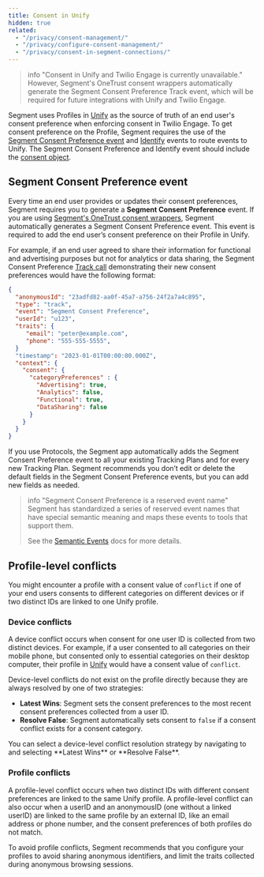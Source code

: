 ```yaml
---
title: Consent in Unify
hidden: true
related:
  - "/privacy/consent-management/"
  - "/privacy/configure-consent-management/"
  - "/privacy/consent-in-segment-connections/"
---
```


> info "Consent in Unify and Twilio Engage is currently unavailable."
> However, Segment's OneTrust consent wrappers automatically generate the Segment Consent Preference Track event, which will be required for future integrations with Unify and Twilio Engage.

Segment uses Profiles in [Unify](/docs/unify/) as the source of truth of an end user's consent preference when enforcing consent in Twilio Engage. To get consent preference on the Profile, Segment requires the use of the [Segment Consent Preference event](#segment-consent-preference-event) and [Identify](/docs/connections/spec/Identify) events to route events to Unify. The Segment Consent Preference and Identify event should include the [consent object](/docs/privacy/consent-in-segment-connections/#consent-object).

## Segment Consent Preference event
Every time an end user provides or updates their consent preferences, Segment requires you to generate a **Segment Consent Preference** event. If you are using [Segment's OneTrust consent wrappers](/docs/privacy/configure-consent-management/#step-2-integrating-your-cmp-with-segment), Segment automatically generates a Segment Consent Preference event. This event is required to add the end user’s consent preference on their Profile in Unify.

For example, if an end user agreed to share their information for functional and advertising purposes but not for analytics or data sharing, the Segment Consent Preference [Track call](/docs/connections/spec/track/) demonstrating their new consent preferences would have the following format:

``` json
{
  "anonymousId": "23adfd82-aa0f-45a7-a756-24f2a7a4c895",
  "type": "track",
  "event": "Segment Consent Preference",
  "userId": "u123",
  "traits": {
     "email": "peter@example.com",
     "phone": "555-555-5555",
  }
  "timestamp": "2023-01-01T00:00:00.000Z",
  "context": {
    "consent": {
      "categoryPreferences" : {
        "Advertising": true,
        "Analytics": false,
        "Functional": true,
        "DataSharing": false
      }
    }
  }
}
```

If you use Protocols, the Segment app automatically adds the Segment Consent Preference event to all your existing Tracking Plans and for every new Tracking Plan. Segment recommends you don’t edit or delete the default fields in the Segment Consent Preference events, but you can add new fields as needed.

> info "Segment Consent Preference is a reserved event name"
> Segment has standardized a series of reserved event names that have special semantic meaning and maps these events to tools that support them.
>
> See the [Semantic Events](/docs/connections/spec/semantic/) docs for more details.

## Profile-level conflicts

You might encounter a profile with a consent value of `conflict` if one of your end users consents to different categories on different devices or if two distinct IDs are linked to one Unify profile.

### Device conflicts
A device conflict occurs when consent for one user ID is collected from two distinct devices. For example, if a user consented to all categories on their mobile phone, but consented only to essential categories on their desktop computer, their profile in [Unify](/docs/unify/) would have a consent value of `conflict`.

Device-level conflicts do not exist on the profile directly because they are always resolved by one of two strategies: 

- **Latest Wins**: Segment sets the consent preferences to the most recent consent preferences collected from a user ID.
- **Resolve False**: Segment automatically sets consent to `false` if a consent conflict exists for a consent category.

<!-- TODO: fix this---> You can select a device-level conflict resolution strategy by navigating to <xyz> and selecting **Latest Wins** or **Resolve False**. 

### Profile conflicts
A profile-level conflict occurs when two distinct IDs with different consent preferences are linked to the same Unify profile. A profile-level conflict can also occur when a userID and an anonymousID (one without a linked userID) are linked to the same profile by an external ID, like an email address or phone number, and the consent preferences of both profiles do not match. 

To avoid profile conflicts, Segment recommends that you configure your profiles to avoid sharing anonymous identifiers, and limit the traits collected during anonymous browsing sessions. 
